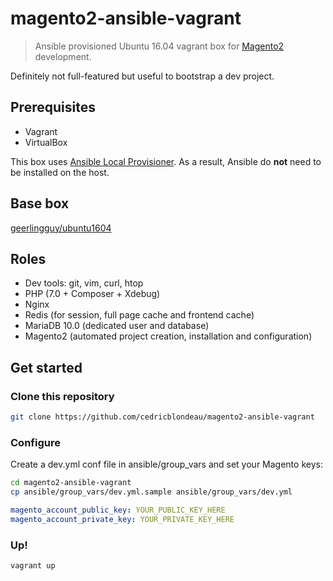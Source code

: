 # magento2-ansible-vagrant

> Ansible provisioned Ubuntu 16.04 vagrant box for [Magento2](https://github.com/magento/magento2) development. 

Definitely not full-featured but useful to bootstrap a dev project.

## Prerequisites

- Vagrant
- VirtualBox

This box uses [Ansible Local Provisioner](https://www.vagrantup.com/docs/provisioning/ansible_local.html).
As a result, Ansible do **not** need to be installed on the host.

## Base box

[geerlingguy/ubuntu1604](https://atlas.hashicorp.com/geerlingguy/boxes/ubuntu1604/)

## Roles

- Dev tools: git, vim, curl, htop
- PHP (7.0 + Composer + Xdebug)
- Nginx
- Redis (for session, full page cache and frontend cache)
- MariaDB 10.0 (dedicated user and database)
- Magento2 (automated project creation, installation and configuration)

## Get started

### Clone this repository

```bash
git clone https://github.com/cedricblondeau/magento2-ansible-vagrant
```

### Configure

Create a dev.yml conf file in ansible/group_vars and set your Magento keys:

```bash
cd magento2-ansible-vagrant
cp ansible/group_vars/dev.yml.sample ansible/group_vars/dev.yml
```

```yaml
magento_account_public_key: YOUR_PUBLIC_KEY_HERE
magento_account_private_key: YOUR_PRIVATE_KEY_HERE
```

### Up!

```bash
vagrant up
```